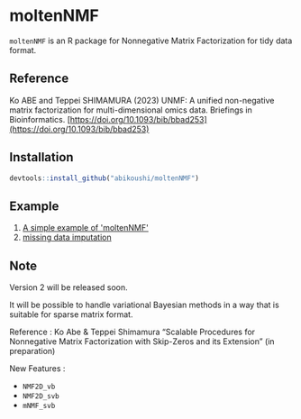 # moltenNMF

`moltenNMF` is an R package for Nonnegative Matrix Factorization for tidy data format.

## Reference

Ko ABE and Teppei SHIMAMURA (2023) UNMF: A unified non-negative matrix factorization for multi-dimensional omics data. Briefings in Bioinformatics. [https://doi.org/10.1093/bib/bbad253](https://doi.org/10.1093/bib/bbad253)

## Installation

```R
devtools::install_github("abikoushi/moltenNMF")
```

## Example

1. [A simple example of 'moltenNMF'](https://github.com/abikoushi/moltenNMF/blob/main/Rmd/moltenNMF.md)
2. [missing data imputation](https://github.com/abikoushi/moltenNMF/blob/main/Rmd/gehag.md)


## Note

Version 2 will be released soon.

It will be possible to handle variational Bayesian methods in a way that is suitable for sparse matrix format.

Reference : 
Ko Abe & Teppei Shimamura “Scalable Procedures for Nonnegative Matrix Factorization with Skip-Zeros and its Extension” (in preparation)

New Features : 

- `NMF2D_vb`
- `NMF2D_svb`
- `mNMF_svb`
